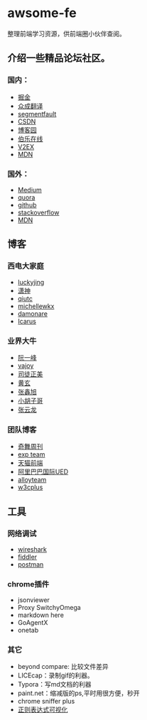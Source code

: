 # awsome-fe
整理前端学习资源，供前端圈小伙伴查阅。

## 介绍一些精品论坛社区。

### 国内：

- [掘金](https://gold.xitu.io)
- [众成翻译](http://www.zcfy.cc)
- [segmentfault](https://segmentfault.com/)
- [CSDN](http://blog.csdn.net/)
- [博客园](http://www.cnblogs.com/)
- [伯乐在线](http://web.jobbole.com/)
- [V2EX](https://www.v2ex.com)
- [MDN](https://developer.mozilla.org/zh-CN/)

### 国外：
- [Medium](https://medium.com/)
- [quora](https://www.quora.com/)
- [github](https://github.com/)
- [stackoverflow](http://stackoverflow.com/)
- [MDN](https://developer.mozilla.org/zh-CN/)

## 博客

### 西电大家庭
- [luckyjing](http://www.luckyjing.com/)
- [潇神](http://www.leavesongs.com/)
- [qiutc](https://qiutc.me/)
- [michellewkx](http://michellewkx.me)
- [damonare](http://damonare.github.io/)
- [Icarus](https://xdlrt.github.io/)

### 业界大牛
- [阮一峰](http://www.ruanyifeng.com/blog/)
- [vajoy](http://www.cnblogs.com/vajoy/)
- [司徒正美](http://www.cnblogs.com/rubylouvre/)
- [黄玄](http://huangxuan.me/)
- [张鑫旭](http://www.zhangxinxu.com/)
- [小胡子哥](http://barretlee.com/entry/)
- [张云龙](https://github.com/fouber/blog)

### 团队博客
- [奇舞周刊](https://weekly.75team.com/)
- [exp team](https://exp-team.github.io/)
- [天猫前端](http://tmallfe.github.io/)
- [阿里巴巴国际UED](http://www.aliued.com/)
- [alloyteam](http://alloyteam.github.io/)
- [w3cplus](http://www.w3cplus.com/)

## 工具
### 网络调试
- [wireshark](https://www.wireshark.org/download.html)
- [fiddler](http://www.telerik.com/fiddler)
- [postman](https://www.getpostman.com/)

### chrome插件
- jsonviewer
- Proxy SwitchyOmega
- markdown here
- GoAgentX
- onetab

### 其它
- beyond compare: 比较文件差异
- LICEcap：录制gif的利器。
- Typora：写md文档的利器
- paint.net：缩减版的ps,平时用很方便，秒开
- chrome sniffer plus
- [正则表达式可视化](https://regexper.com/)
